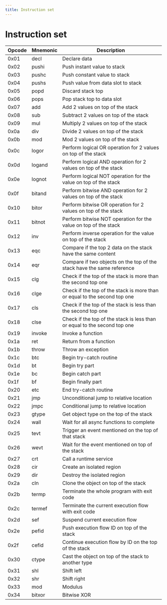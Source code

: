 ```yaml
---
title: Instruction set
---
```


# Instruction set

| Opcode | Mnemonic | Description                                                               |
| ------ | -------- | ------------------------------------------------------------------------- |
| 0x01   | decl     | Declare data                                                              |
| 0x02   | pushi    | Push instant value to stack                                               |
| 0x03   | pushc    | Push constant value to stack                                              |
| 0x04   | pushs    | Push value from data slot to stack                                        |
| 0x05   | popd     | Discard stack top                                                         |
| 0x06   | pops     | Pop stack top to data slot                                                |
| 0x07   | add      | Add 2 values on top of the stack                                          |
| 0x08   | sub      | Subtract 2 values on top of the stack                                     |
| 0x09   | mul      | Multiply 2 values on top of the stack                                     |
| 0x0a   | div      | Divide 2 values on top of the stack                                       |
| 0x0b   | mod      | Mod 2 values on top of the stack                                          |
| 0x0c   | logor    | Perform logical OR operation for 2 values on top of the stack             |
| 0x0d   | logand   | Perform logical AND operation for 2 values on top of the stack            |
| 0x0e   | lognot   | Perform logical NOT operation for the value on top of the stack           |
| 0x0f   | bitand   | Perform bitwise AND operation for 2 values on top of the stack            |
| 0x10   | bitor    | Perform bitwise OR operation for 2 values on top of the stack             |
| 0x11   | bitnot   | Perform bitwise NOT operation for the value on top of the stack           |
| 0x12   | inv      | Perform inverse operation for the value on top of the stack               |
| 0x13   | eqc      | Compare if the top 2 data on the stack have the same content              |
| 0x14   | eqr      | Compare if two objects on the top of the stack have the same reference    |
| 0x15   | clg      | Check if the top of the stack is more than the second top one             |
| 0x16   | clge     | Check if the top of the stack is more than or equal to the second top one |
| 0x17   | cls      | Check if the top of the stack is less than the second top one             |
| 0x18   | clse     | Check if the top of the stack is less than or equal to the second top one |
| 0x19   | invoke   | Invoke a function                                                         |
| 0x1a   | ret      | Return from a function                                                    |
| 0x1b   | throw    | Throw an exception                                                        |
| 0x1c   | btc      | Begin try-catch routine                                                   |
| 0x1d   | bt       | Begin try part                                                            |
| 0x1e   | bc       | Begin catch part                                                          |
| 0x1f   | bf       | Begin finally part                                                        |
| 0x20   | etc      | End try-catch routine                                                     |
| 0x21   | jmp      | Unconditional jump to relative location                                   |
| 0x22   | jmpc     | Conditional jump to relative location                                     |
| 0x23   | gtype    | Get object type on the top of the stack                                   |
| 0x24   | wall     | Wait for all async functions to complete                                  |
| 0x25   | tevt     | Trigger an event mentioned on the top of that stack                       |
| 0x26   | wevt     | Wait for the event mentioned on top of the stack                          |
| 0x27   | crt      | Call a runtime service                                                    |
| 0x28   | cir      | Create an isolated region                                                 |
| 0x29   | dir      | Destroy the isolated region                                               |
| 0x2a   | cln      | Clone the object on top of the stack                                      |
| 0x2b   | termp    | Terminate the whole program with exit code                                |
| 0x2c   | termef   | Terminate the current execution flow with exit code                       |
| 0x2d   | sef      | Suspend current execution flow                                            |
| 0x2e   | pefid    | Push execution flow ID on top of the stack                                |
| 0x2f   | cefid    | Continue execution flow by ID on the top of the stack                     |
| 0x30   | ctype    | Cast the object on top of the stack to another type                       |
| 0x31   | shl      | Shift left                                                                |
| 0x32   | shr      | Shift right                                                               |
| 0x33   | mod      | Modulus                                                                   |
| 0x34   | bitxor   | Bitwise XOR                                                               |
